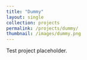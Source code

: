 ```yaml
---
title: "Dummy"
layout: single
collection: projects
permalink: /projects/dummy/
thumbnail: /images/dummy.png
---
```

Test project placeholder.
